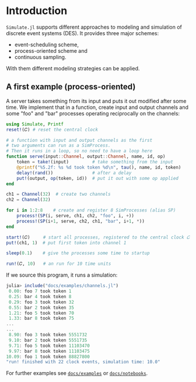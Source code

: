 # Introduction

`Simulate.jl` supports different approaches to modeling and simulation of discrete event systems (DES). It provides three major schemes:

- event-scheduling scheme,
- process-oriented scheme and
- continuous sampling.

With them different modeling strategies can be applied.

## A first example (process-oriented)

A server takes something from its input and puts it out modified after some time. We implement that in a function, create input and output channels and some "foo" and "bar" processes operating reciprocally on the channels:  

```julia
using Simulate, Printf
reset!(𝐶) # reset the central clock

# a function with input and output channels as the first
# two arguments can run as a SimProcess.
# Then it runs in a loop, so no need to have a loop here
function serve(input::Channel, output::Channel, name, id, op)
    token = take!(input)         # take something from the input
    @printf("%5.2f: %s %d took token %d\n", tau(), name, id, token)
    delay!(rand())               # after a delay
    put!(output, op(token, id))  # put it out with some op applied
end

ch1 = Channel(32)  # create two channels
ch2 = Channel(32)

for i in 1:2:8    # create and register 8 SimProcesses (alias SP)
    process!(SP(i, serve, ch1, ch2, "foo", i, +))
    process!(SP(i+1, serve, ch2, ch1, "bar", i+1, *))
end

start!(𝐶)     # start all processes, registered to the central clock 𝐶
put!(ch1, 1)  # put first token into channel 1

sleep(0.1)    # give the processes some time to startup

run!(𝐶, 10)   # an run for 10 time units
```

If we source this program, it runs a simulation:

```julia
julia> include("docs/examples/channels.jl")
 0.00: foo 7 took token 1
 0.25: bar 4 took token 8
 0.29: foo 3 took token 32
 0.55: bar 2 took token 35
 1.21: foo 5 took token 70
 1.33: bar 8 took token 75
...
...
 8.90: foo 3 took token 5551732
 9.10: bar 2 took token 5551735
 9.71: foo 5 took token 11103470
 9.97: bar 8 took token 11103475
10.09: foo 1 took token 88827800
"run! finished with 22 clock events, simulation time: 10.0"
```

For further examples see [`docs/examples`](https://github.com/pbayer/Simulate.jl/tree/master/docs/examples) or [`docs/notebooks`](https://github.com/pbayer/Simulate.jl/tree/master/docs/notebooks).
